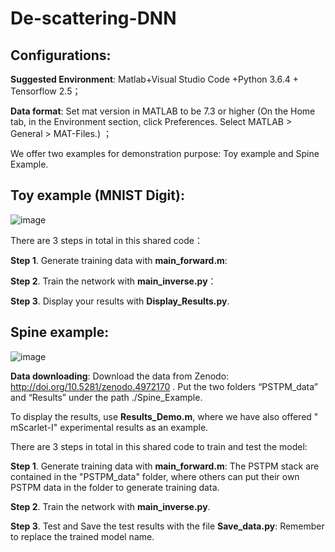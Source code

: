 # De-scattering-DNN
## Configurations: 
**Suggested Environment**: Matlab+Visual Studio Code +Python 3.6.4 +  Tensorflow 2.5；

**Data format**: Set mat version in MATLAB to be 7.3 or higher (On the Home tab, in the Environment section, click Preferences. Select MATLAB > General > MAT-Files.) ；

We offer two examples for demonstration purpose: Toy example and Spine Example. 

## Toy example (MNIST Digit):

![image](https://user-images.githubusercontent.com/47460581/122369265-9cedc300-cf90-11eb-924b-44d95bd7830f.png)

There are 3 steps in total in this shared code：

**Step 1**. Generate training data with **main_forward.m**: 

**Step 2**. Train the network with **main_inverse.py**：

**Step 3**. Display your results with **Display_Results.py**. 


## Spine example:

![image](https://user-images.githubusercontent.com/47460581/122369422-c1499f80-cf90-11eb-86bd-cbf624ab1008.png)

**Data downloading**: Download the data from Zenodo: http://doi.org/10.5281/zenodo.4972170 .
Put the two folders “PSTPM_data” and “Results” under the path ./Spine_Example.

To display the results, use **Results_Demo.m**, where we have also offered " mScarlet-I" experimental results as an example.

There are 3 steps in total in this shared code to train and test the model:

**Step 1**. Generate training data with **main_forward.m**: The PSTPM stack are contained in the "PSTPM_data" folder, where others can put their own PSTPM data in the folder to generate training data.

**Step 2**. Train the network with **main_inverse.py**.

**Step 3**. Test and Save the test results with the file **Save_data.py**: Remember to replace the trained model name. 
